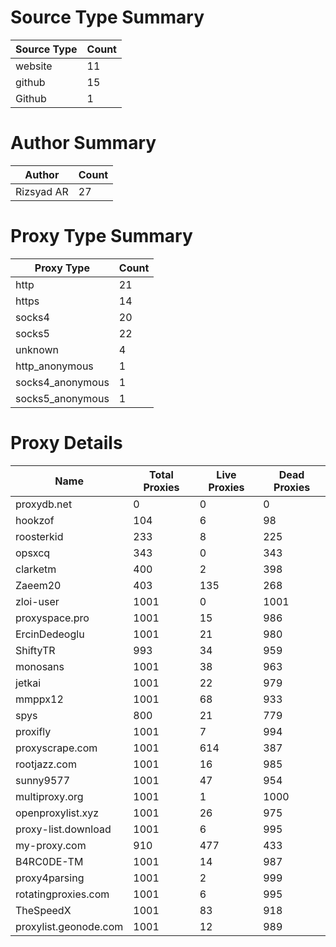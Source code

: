 # Source Type Summary

| Source Type | Count |
|-------------|-------|
| website | 11 |
| github | 15 |
| Github | 1 |


# Author Summary

| Author | Count |
|--------|-------|
| Rizsyad AR | 27 |


# Proxy Type Summary

| Proxy Type | Count |
|------------|-------|
| http | 21 |
| https | 14 |
| socks4 | 20 |
| socks5 | 22 |
| unknown | 4 |
| http_anonymous | 1 |
| socks4_anonymous | 1 |
| socks5_anonymous | 1 |


# Proxy Details

| Name | Total Proxies | Live Proxies | Dead Proxies |
|------|---------------|--------------|---------------|
| proxydb.net | 0 | 0 | 0 |
| hookzof | 104 | 6 | 98 |
| roosterkid | 233 | 8 | 225 |
| opsxcq | 343 | 0 | 343 |
| clarketm | 400 | 2 | 398 |
| Zaeem20 | 403 | 135 | 268 |
| zloi-user | 1001 | 0 | 1001 |
| proxyspace.pro | 1001 | 15 | 986 |
| ErcinDedeoglu | 1001 | 21 | 980 |
| ShiftyTR | 993 | 34 | 959 |
| monosans | 1001 | 38 | 963 |
| jetkai | 1001 | 22 | 979 |
| mmppx12 | 1001 | 68 | 933 |
| spys | 800 | 21 | 779 |
| proxifly | 1001 | 7 | 994 |
| proxyscrape.com | 1001 | 614 | 387 |
| rootjazz.com | 1001 | 16 | 985 |
| sunny9577 | 1001 | 47 | 954 |
| multiproxy.org | 1001 | 1 | 1000 |
| openproxylist.xyz | 1001 | 26 | 975 |
| proxy-list.download | 1001 | 6 | 995 |
| my-proxy.com | 910 | 477 | 433 |
| B4RC0DE-TM | 1001 | 14 | 987 |
| proxy4parsing | 1001 | 2 | 999 |
| rotatingproxies.com | 1001 | 6 | 995 |
| TheSpeedX | 1001 | 83 | 918 |
| proxylist.geonode.com | 1001 | 12 | 989 |
